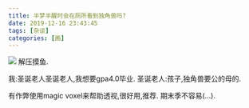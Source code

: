 ```yaml
---
title: 半梦半醒时会在厕所看到独角兽吗?
date: 2019-12-16 23:43:45
tags: [杂谈]
categories: [画]
---
```

<a data-fancybox="gallery" href="P047.png"><img src="P047.png"></a>
解压摸鱼.

我:圣诞老人圣诞老人,我想要gpa4.0毕业.
圣诞老人:孩子,独角兽要公的母的.


有作弊使用magic voxel来帮助透视,很好用,推荐.
期末季不容易(…).
